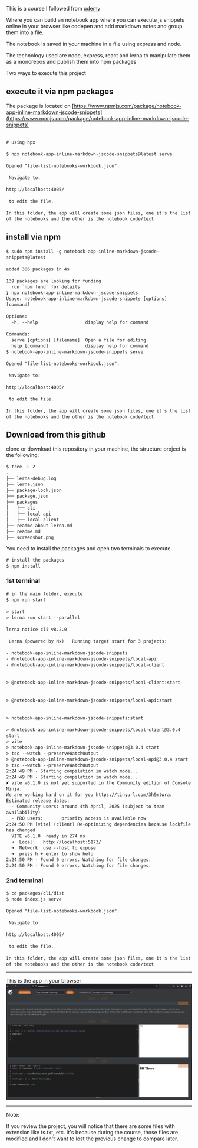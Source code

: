 This is a course I followed from [udemy](https://www.udemy.com/course/react-and-typescript-build-a-portfolio-project/)

Where you can build an notebook app where you can execute js snippets online in your browser like codepen and add markdown notes and group them into a file. 

The notebook is saved in your machine in a file using express and node.

The technology used are node, express, react and lerna to manipulate them as a monorepos and publish them into npm packages

Two ways to execute this project

## execute it via npm packages

The package is located on [https://www.npmjs.com/package/notebook-app-inline-markdown-jscode-snippets](https://www.npmjs.com/package/notebook-app-inline-markdown-jscode-snippets)



```shell

# using npx

$ npx notebook-app-inline-markdown-jscode-snippets@latest serve

Opened "file-list-notebooks-workbook.json".

 Navigate to:

http://localhost:4005/

 to edit the file.

In this folder, the app will create some json files, one it's the list of the notebooks and the other is the notebook code/text

```

## install via npm

```shell
$ sudo npm install -g notebook-app-inline-markdown-jscode-snippets@latest

added 306 packages in 4s

139 packages are looking for funding
  run `npm fund` for details
❯ npx notebook-app-inline-markdown-jscode-snippets
Usage: notebook-app-inline-markdown-jscode-snippets [options] [command]

Options:
  -h, --help                  display help for command

Commands:
  serve [options] [filename]  Open a file for editing
  help [command]              display help for command
$ notebook-app-inline-markdown-jscode-snippets serve

Opened "file-list-notebooks-workbook.json".

 Navigate to:

http://localhost:4005/

 to edit the file.

In this folder, the app will create some json files, one it's the list of the notebooks and the other is the notebook code/text

```

## Download from this github

clone or download this repository in your machine,
the structure project is the following:

``` 
$ tree -L 2
.
├── lerna-debug.log
├── lerna.json
├── package-lock.json
├── package.json
├── packages
│   ├── cli
│   ├── local-api
│   ├── local-client
├── readme-about-lerna.md
├── readme.md
├── screenshot.png

```

You need to install the packages and open two terminals to execute 

```shell
# install the packages
$ npm install 
```


### 1st terminal
```shell
# in the main folder, execute
$ npm run start

> start
> lerna run start --parallel

lerna notice cli v8.2.0

 Lerna (powered by Nx)   Running target start for 3 projects:

- notebook-app-inline-markdown-jscode-snippets
- @notebook-app-inline-markdown-jscode-snippets/local-api
- @notebook-app-inline-markdown-jscode-snippets/local-client


> @notebook-app-inline-markdown-jscode-snippets/local-client:start


> @notebook-app-inline-markdown-jscode-snippets/local-api:start


> notebook-app-inline-markdown-jscode-snippets:start

> @notebook-app-inline-markdown-jscode-snippets/local-client@3.0.4 start
> vite
> notebook-app-inline-markdown-jscode-snippets@3.0.4 start
> tsc --watch --preserveWatchOutput
> @notebook-app-inline-markdown-jscode-snippets/local-api@3.0.4 start
> tsc --watch --preserveWatchOutput
2:24:49 PM - Starting compilation in watch mode...
2:24:49 PM - Starting compilation in watch mode...
✘ vite v6.1.0 is not yet supported in the Community edition of Console Ninja.
We are working hard on it for you https://tinyurl.com/3h9mtwra.
Estimated release dates:
  - Community users: around 4th April, 2025 (subject to team availability)
  - PRO users:       priority access is available now
2:24:50 PM [vite] (client) Re-optimizing dependencies because lockfile has changed
  VITE v6.1.0  ready in 274 ms
  ➜  Local:   http://localhost:5173/
  ➜  Network: use --host to expose
  ➜  press h + enter to show help
2:24:50 PM - Found 0 errors. Watching for file changes.
2:24:50 PM - Found 0 errors. Watching for file changes.
```


### 2nd terminal
```shell
$ cd packages/cli/dist
$ node index.js serve

Opened "file-list-notebooks-workbook.json".

 Navigate to:

http://localhost:4005/

 to edit the file.

In this folder, the app will create some json files, one it's the list of the notebooks and the other is the notebook code/text

```

---

This is the app in your browser
![Booknote App](screenshot.png)

---

Note:

If you review the project, you will notice that there are some files with extension like ts.txt, etc. It's because during the course, those files are modified and I don't want to lost the previous change to compare later.